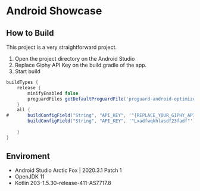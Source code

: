 # Android Showcase
## How to Build
This project is a very straightforward project.

1. Open the project directory on the Android Studio
2. Replace Giphy API Key on the build.gradle of the app.
3. Start build

```gradle
buildTypes {
    release {
        minifyEnabled false
        proguardFiles getDefaultProguardFile('proguard-android-optimize.txt'), 'proguard-rules.pro'
    }
    all {
#       buildConfigField("String", "API_KEY", '"{REPLACE_YOUR_GIPHY_API_KEY_HERE}"') # This part
        buildConfigField("String", "API_KEY", '"Lxadfwqkhlasdf23fadf"') # Replace like this
        
    }
}
```

## Enviroment

* Android Studio Arctic Fox | 2020.3.1 Patch 1
* OpenJDK 11
* Kotlin 203-1.5.30-release-411-AS7717.8